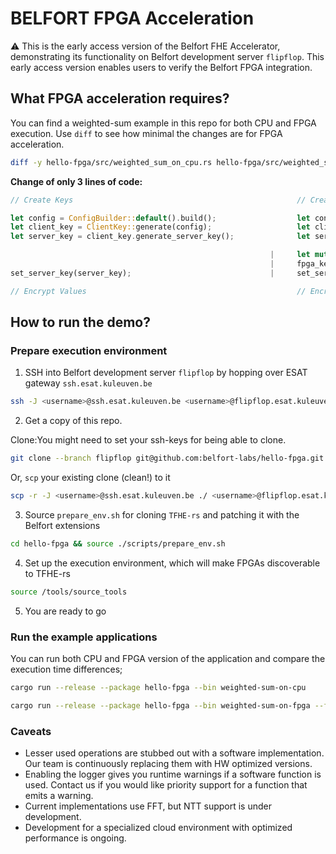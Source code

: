 # BELFORT FPGA Acceleration

:warning: This is the early access version of the Belfort FHE Accelerator, demonstrating its functionality on Belfort development server `flipflop`. This early access version enables users to verify the Belfort FPGA integration.

## What FPGA acceleration requires?

You can find a weighted-sum example in this repo for both CPU and FPGA execution. Use `diff` to see how minimal the changes are for FPGA acceleration.

```bash
diff -y hello-fpga/src/weighted_sum_on_cpu.rs hello-fpga/src/weighted_sum_on_fpga.rs
```

**Change of only 3 lines of code:**

```Rust
// Create Keys                                                  // Create Keys

let config = ConfigBuilder::default().build();                  let config = ConfigBuilder::default().build();
let client_key = ClientKey::generate(config);                   let client_key = ClientKey::generate(config);
let server_key = client_key.generate_server_key();              let server_key = client_key.generate_server_key();

                                                          |     let mut fpga_key = BelfortServerKey::from(&server_key);
                                                          |     fpga_key.connect();
set_server_key(server_key);                               |     set_server_key(fpga_key.clone());

// Encrypt Values                                               // Encrypt Values
```

## How to run the demo?

### Prepare execution environment

1. SSH into Belfort development server `flipflop` by hopping over ESAT gateway `ssh.esat.kuleuven.be`

```bash
ssh -J <username>@ssh.esat.kuleuven.be <username>@flipflop.esat.kuleuven.be
```

2. Get a copy of this repo.

Clone:You might need to set your ssh-keys for being able to clone.

```bash
git clone --branch flipflop git@github.com:belfort-labs/hello-fpga.git
```

Or, `scp` your existing clone (clean!) to it

```bash
scp -r -J <username>@ssh.esat.kuleuven.be ./ <username>@flipflop.esat.kuleuven.be:~/hello-fpga
```

3. Source `prepare_env.sh` for cloning `TFHE-rs` and patching it with the Belfort extensions

```bash
cd hello-fpga && source ./scripts/prepare_env.sh
```

4. Set up the execution environment, which will make FPGAs discoverable to TFHE-rs

```bash
source /tools/source_tools
```

5. You are ready to go

### Run the example applications

You can run both CPU and FPGA version of the application and compare the execution time differences;

```bash
cargo run --release --package hello-fpga --bin weighted-sum-on-cpu
```

```bash
cargo run --release --package hello-fpga --bin weighted-sum-on-fpga --features fpga
```

### Caveats

- Lesser used operations are stubbed out with a software implementation. Our team is continuously replacing them with HW optimized versions.
- Enabling the logger gives you runtime warnings if a software function is used. Contact us if you would like priority support for a function that emits a warning.
- Current implementations use FFT, but NTT support is under development.
- Development for a specialized cloud environment with optimized performance is ongoing.
